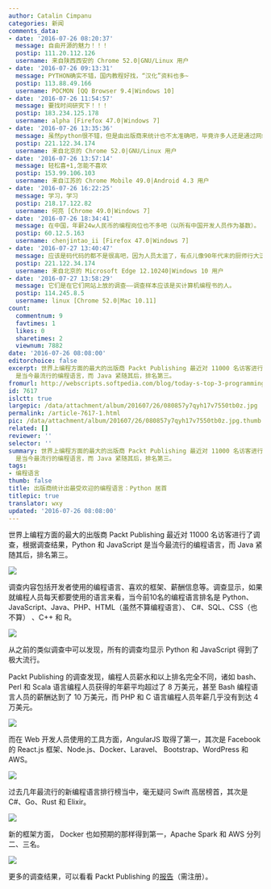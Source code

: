 ```yaml
---
author: Catalin Cimpanu
categories: 新闻
comments_data:
- date: '2016-07-26 08:20:37'
  message: 自由开源的魅力！！！
  postip: 111.20.112.126
  username: 来自陕西西安的 Chrome 52.0|GNU/Linux 用户
- date: '2016-07-26 09:13:31'
  message: PYTHON确实不错，国内教程好找，“汉化”资料也多~
  postip: 113.88.49.166
  username: POCMON [QQ Browser 9.4|Windows 10]
- date: '2016-07-26 11:54:57'
  message: 要找时间研究下！！！
  postip: 183.234.125.178
  username: alpha [Firefox 47.0|Windows 7]
- date: '2016-07-26 13:35:36'
  message: 虽然python很不错，但是由出版商来统计也不太准确吧，毕竟许多人还是通过网络资料来学的
  postip: 221.122.34.174
  username: 来自北京的 Chrome 52.0|GNU/Linux 用户
- date: '2016-07-26 13:57:14'
  message: 轻松喜+1,怎能不喜欢
  postip: 153.99.106.103
  username: 来自江苏的 Chrome Mobile 49.0|Android 4.3 用户
- date: '2016-07-26 16:22:25'
  message: 学习，学习
  postip: 218.17.122.82
  username: 何亮 [Chrome 49.0|Windows 7]
- date: '2016-07-26 18:34:41'
  message: 在中国，年薪24w人民币的编程岗位也不多吧（以所有中国开发人员作为基数）。
  postip: 60.12.5.163
  username: chenjintao_ii [Firefox 47.0|Windows 7]
- date: '2016-07-27 13:40:47'
  message: 应该是码代码的都不是很高吧，因为人员太滥了，有点儿像90年代末的厨师行大泛滥似的，而且中国企业注重的是收益，只要能给他赚到钱就行，什么代码注视啦，编程守则啦，有没有都行，所以啦，就这德行，最主要的是中国技术企业的老板一般不懂技术，健康行业的老板一般都挺个大肚子
  postip: 221.122.34.174
  username: 来自北京的 Microsoft Edge 12.10240|Windows 10 用户
- date: '2016-07-27 13:58:29'
  message: 它们是在它们网站上放的调查——调查样本应该是买计算机编程书的人。
  postip: 114.245.8.5
  username: linux [Chrome 52.0|Mac 10.11]
count:
  commentnum: 9
  favtimes: 1
  likes: 0
  sharetimes: 2
  viewnum: 7882
date: '2016-07-26 08:08:00'
editorchoice: false
excerpt: 世界上编程方面的最大的出版商 Packt Publishing 最近对 11000 名访客进行了调查，根据调查结果，Python 和 JavaScript
  是当今最流行的编程语言，而 Java 紧随其后，排名第三。
fromurl: http://webscripts.softpedia.com/blog/today-s-top-3-programming-languages-javascript-python-java-506596.shtml
id: 7617
islctt: true
largepic: /data/attachment/album/201607/26/080857y7qyh17v7550tb0z.jpg
permalink: /article-7617-1.html
pic: /data/attachment/album/201607/26/080857y7qyh17v7550tb0z.jpg.thumb.jpg
related: []
reviewer: ''
selector: ''
summary: 世界上编程方面的最大的出版商 Packt Publishing 最近对 11000 名访客进行了调查，根据调查结果，Python 和 JavaScript
  是当今最流行的编程语言，而 Java 紧随其后，排名第三。
tags:
- 编程语言
thumb: false
title: 出版商统计出最受欢迎的编程语言：Python 居首
titlepic: true
translator: wxy
updated: '2016-07-26 08:08:00'
---
```


世界上编程方面的最大的出版商 Packt Publishing 最近对 11000 名访客进行了调查，根据调查结果，Python 和 JavaScript 是当今最流行的编程语言，而 Java 紧随其后，排名第三。


![](/data/attachment/album/201607/26/080857y7qyh17v7550tb0z.jpg)


调查内容包括开发者使用的编程语言、喜欢的框架、薪酬信息等。调查显示，如果就编程人员每天都要使用的语言来看，当今前10名的编程语言排名是 Python、JavaScript、Java、PHP、HTML（虽然不算编程语言）、 C#、SQL、CSS（也不算） 、C++ 和 R。


![](/data/attachment/album/201607/26/080858uop8hz654z8awr8r.png)


从之前的类似调查中可以发现，所有的调查均显示 Python 和 JavaScript 得到了极大流行。


Packt Publishing 的调查发现，编程人员薪水和以上排名完全不同，诸如 bash、Perl 和 Scala 语言编程人员获得的年薪平均超过了 8 万美元，甚至 Bash 编程语言人员的薪酬达到了 10 万美元，而 PHP 和 C 语言编程人员年薪几乎没有到达 4 万美元。


![](/data/attachment/album/201607/26/080858vgcepjx74ikp174h.png)


而在 Web 开发人员使用的工具方面，AngularJS 取得了第一，其次是 Facebook 的 React.js 框架、Node.js、Docker、Laravel、 Bootstrap、WordPress 和 AWS。


![](/data/attachment/album/201607/26/080859eiwnwmlw5kyokdev.png)


过去几年最流行的新编程语言排行榜当中，毫无疑问 Swift 高居榜首，其次是 C#、Go、Rust 和 Elixir。


![](/data/attachment/album/201607/26/080859d2wpwpxdxvw49wuw.png)


新的框架方面， Docker 也如预期的那样得到第一，Apache Spark 和 AWS 分列二、三名。


![](/data/attachment/album/201607/26/080859xr3p849tjfhjthvp.png)


更多的调查结果，可以看看 Packt Publishing 的[报告](https://www.packtpub.com/skill-up-2016)（需注册）。